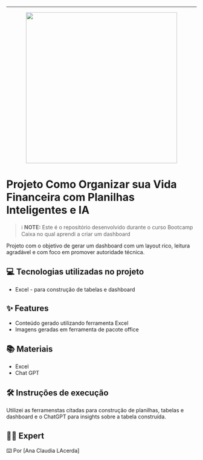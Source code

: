 -------

<p align="center">
  <img 
    src=".github/assets/preview.png"
    width="400"  
  />
</p>

# Projeto Como Organizar sua Vida Financeira com Planilhas Inteligentes e IA


 > ℹ️ **NOTE:** Este é o repositório desenvolvido durante o curso Bootcamp Caixa no qual aprendi a criar um dashboard


Projeto com o objetivo de gerar um dashboard com um layout rico, leitura agradável e com foco em promover autoridade técnica.



## 💻 Tecnologias utilizadas no projeto

- Excel - para construção de tabelas e dashboard


## ✨ Features

- Conteúdo gerado utilizando ferramenta Excel
- Imagens geradas em ferramenta de pacote office

## 📚 Materiais

- Excel
- Chat GPT

## 🛠️ Instruções de execução

Utilizei as ferramenstas citadas para construção de planilhas, tabelas e dashboard e o ChatGPT para insights sobre a tabela construída.

## 👨‍💻 Expert


⌨️ Por [Ana Claudia LAcerda]
